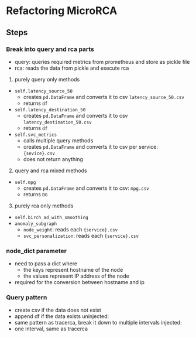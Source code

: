 # Refactoring MicroRCA
## Steps
### Break into query and rca parts
- query: queries required metrics from prometheus and store as pickle file
- rca: reads the data from pickle and execute rca
1. purely query only methods
  - `self.latency_source_50`
    - creates `pd.DataFrame` and converts it to csv `latency_source_50.csv`
    - returns `df`
  - `self.latency_destination_50`
    - creates `pd.DataFrame` and converts it to csv `latency_destination_50.csv`
    - returns `df`
  - `self.svc_metrics`
    - calls multiple query methods
    - creates `pd.DataFrame` and converts it to csv per service: `{sevice}.csv`
    - does not return anything
2. query and rca mixed methods
  - `self.mpg`
    - creates `pd.DataFrame` and converts it to csv: `mpg.csv`
    - returns `DG`
3. purely rca only methods
  - `self.birch_ad_with_smoothing`
  - `anomaly_subgraph`
    - `node_weight`: reads each `{service}.csv`
    - `svc_personalization`: reads each `{service}.csv`

### node_dict parameter
- need to pass a dict where 
  - the keys represent hostname of the node
  - the values represent IP address of the node
- required for the conversion between hostname and ip

### Query pattern
- create csv if the data does not exist
- append df if the data exists
uninjected:
- same pattern as tracerca, break it down to multiple intervals
injected:
- one interval, same as tracerca
